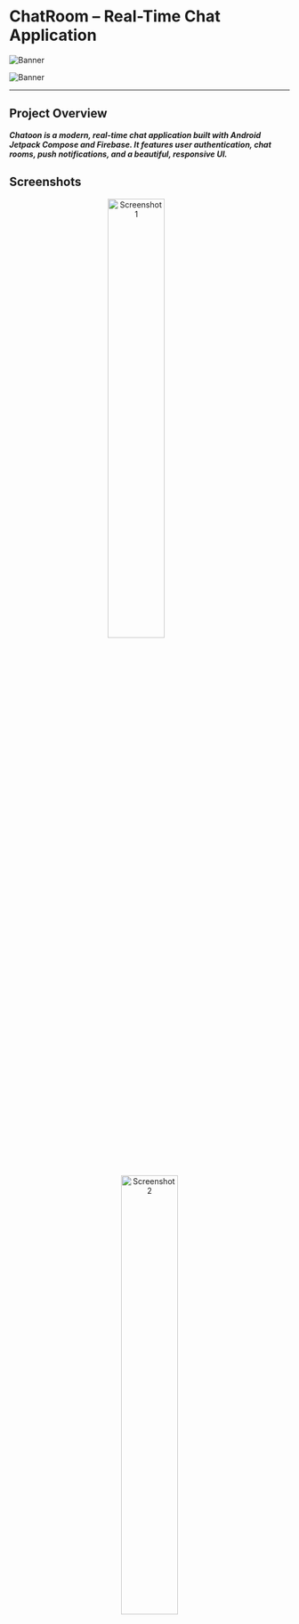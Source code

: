 
# ChatRoom – Real-Time Chat Application

![Banner](https://img.shields.io/badge/Chatoon-Powered%20by%20Firebase-blueviolet?style=for-the-badge)


![Banner](https://github.com/MilakeSuraj/Tic_Tac_Toe_Game/blob/main/Beige%20Modern%20Elegant%20Personal%20LinkedIn%20Banner%20(1).png?raw=true)

---

## Project Overview

***Chatoon is a modern, real-time chat application built with Android Jetpack Compose and Firebase. It features user authentication, chat rooms, push notifications, and a beautiful, responsive UI.***

## Screenshots

<p align="center">
  <img src="https://github.com/MilakeSuraj/chatconnect---a-real-time-chat-and-communication-app/blob/main/Screenshots/1.jpg?raw=true" alt="Screenshot 1" width="45%">&nbsp;&nbsp;&nbsp;&nbsp;&nbsp;&nbsp;&nbsp;&nbsp;&nbsp;&nbsp;&nbsp;&nbsp;
  <img src="https://github.com/MilakeSuraj/chatconnect---a-real-time-chat-and-communication-app/blob/main/Screenshots/2.jpg?raw=true" alt="Screenshot 2" width="45%">
</p><br><br>
<p align="center">
  <img src="https://github.com/MilakeSuraj/chatconnect---a-real-time-chat-and-communication-app/blob/main/Screenshots/3.jpg?raw=true" alt="Screenshot 3" width="45%">&nbsp;&nbsp;&nbsp;&nbsp;&nbsp;&nbsp;&nbsp;&nbsp;&nbsp;&nbsp;&nbsp;&nbsp;
  <img src="https://github.com/MilakeSuraj/chatconnect---a-real-time-chat-and-communication-app/blob/main/Screenshots/4.jpg?raw=true" alt="Screenshot 4" width="45%">
</p><br><br>
<p align="center">
  <img src="https://github.com/MilakeSuraj/chatconnect---a-real-time-chat-and-communication-app/blob/main/Screenshots/5.jpg?raw=true" alt="Screenshot 5" width="45%">&nbsp;&nbsp;&nbsp;&nbsp;&nbsp;&nbsp;&nbsp;&nbsp;&nbsp;&nbsp;&nbsp;&nbsp;
  <img src="https://github.com/MilakeSuraj/chatconnect---a-real-time-chat-and-communication-app/blob/main/Screenshots/6.jpg?raw=true" alt="Screenshot 6" width="45%">
</p><br><br>
<p align="center">
  <img src="https://github.com/MilakeSuraj/chatconnect---a-real-time-chat-and-communication-app/blob/main/Screenshots/7.jpg?raw=true" alt="Screenshot 7" width="45%">
</p>




---

## Features

- **Real-Time Messaging:** Chat instantly with others in rooms.
- **User Authentication:** Secure sign up and login with Firebase Auth.
- **Push Notifications:** Get notified for new messages even when the app is closed.
- **Modern UI:** Clean, responsive design using Jetpack Compose.
- **Room Management:** Create, join chat rooms.
- **Message History:** Persistent chat history with Firestore.

---

## Technologies Used

- **Android (Kotlin, Jetpack Compose)**
- **Firebase Auth, Firestore, Cloud Messaging**
- **Material Design 3**
- **MVVM Architecture**

---

## Project Structure

```
Chatoon/
│
├── app/
│   ├── src/
│   │   ├── main/
│   │   │   ├── java/com/example/chatoon/
│   │   │   ├── res/
│   │   │   └── AndroidManifest.xml
│   ├── build.gradle
│   └── ...
├── functions/           # Firebase Cloud Functions for notifications
├── Documentation/       # Docs and screenshots
├── build.gradle
└── README.md
```

---

## How It Works

- **Authentication:** Users register and log in securely.
- **Chat Rooms:** Users can create or join chat rooms.
- **Messaging:** Messages are sent and received in real time.
- **Notifications:** Users receive push notifications for new messages.

---

## Conclusion

***Chatoon demonstrates a scalable, real-time chat platform using modern Android and Firebase technologies. The app is designed for seamless communication and a delightful user experience.***



